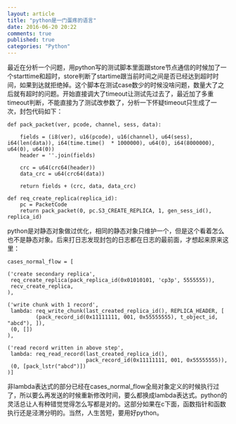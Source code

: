 ```yaml
---
layout: article
title: "python是一门蛋疼的语言"
date: 2016-06-20 20:22
comments: true
published: true
categories: "Python"
---
```

  最近在分析一个问题，用python写的测试脚本里面跟store节点通信的时候加了一个starttime和超时，store判断了startime跟当前时间之间是否已经达到超时时间，如果到达就拒绝掉。这个脚本在测试case数少的时候没啥问题，数量大了之后就有超时的问题。开始直接调大了timeout让测试先过去了，最近加了多重timeout判断，不能直接为了测试改参数了，分析一下怀疑timeout只生成了一次，封包代码如下：

	def pack_packet(ver, pcode, channel, sess, data):

	    fields = (i8(ver), u16(pcode), u16(channel), u64(sess), i64(len(data)), i64(time.time()  * 1000000), u64(0), i64(8000000), u64(0), u64(0))
	    header = ''.join(fields)

	    crc = u64(crc64(header))
	    data_crc = u64(crc64(data))

	    return fields + (crc, data, data_crc)

	def req_create_replica(replica_id):
	    pc = PacketCode
	    return pack_packet(0, pc.S3_CREATE_REPLICA, 1, gen_sess_id(), replica_id)


  python是对静态对象做过优化，相同的静态对象只维护一个，但是这个看着怎么也不是静态对象。后来打日志发现封包的日志都在日志的最前面，才想起来原来这里：


	cases_normal_flow = [

    ('create secondary replica',
     req_create_replica(pack_replica_id(0x01010101, 'cp3p', 5555555)),
     recv_create_replica,
    ),

    ('write chunk with 1 record',
     lambda: req_write_chunk(last_created_replica_id(), REPLICA_HEADER, [
             (pack_record_id(0x11111111, 001, 0x55555555), t_object_id, "abcd"), ]),
     (0, [])
    ),

    ('read record written in above step',
     lambda: req_read_record(last_created_replica_id(),
                             pack_record_id(0x11111111, 001, 0x55555555)),
     (0, [pack_lstr("abcd")])
    )]

  非lambda表达式的部分已经在cases_normal_flow全局对象定义的时候执行过了，所以要么再发送的时候重新修改时间，要么都换成lambda表达式。python的灵活总让人有种错觉觉得怎么写都是对的。这部分如果在c下面，函数指针和函数执行还是泾渭分明的。当然，人生苦短，要用好python。
